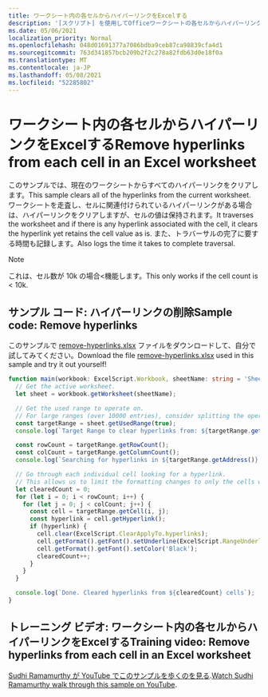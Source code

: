```yaml
---
title: ワークシート内の各セルからハイパーリンクをExcelする
description: '[スクリプト] を使用してOfficeワークシートの各セルからハイパーリンクを削除するExcelします。'
ms.date: 05/06/2021
localization_priority: Normal
ms.openlocfilehash: 048d01691377a7086bdba9ceb87ca98839cfa4d1
ms.sourcegitcommit: 763d341857bcb209b2f2c278a82fdb63d0e18f0a
ms.translationtype: MT
ms.contentlocale: ja-JP
ms.lasthandoff: 05/08/2021
ms.locfileid: "52285802"
---
```

# <a name="remove-hyperlinks-from-each-cell-in-an-excel-worksheet"></a><span data-ttu-id="7b787-103">ワークシート内の各セルからハイパーリンクをExcelする</span><span class="sxs-lookup"><span data-stu-id="7b787-103">Remove hyperlinks from each cell in an Excel worksheet</span></span>

 <span data-ttu-id="7b787-104">このサンプルでは、現在のワークシートからすべてのハイパーリンクをクリアします。</span><span class="sxs-lookup"><span data-stu-id="7b787-104">This sample clears all of the hyperlinks from the current worksheet.</span></span> <span data-ttu-id="7b787-105">ワークシートを走査し、セルに関連付けられているハイパーリンクがある場合は、ハイパーリンクをクリアしますが、セルの値は保持されます。</span><span class="sxs-lookup"><span data-stu-id="7b787-105">It traverses the worksheet and if there is any hyperlink associated with the cell, it clears the hyperlink yet retains the cell value as is.</span></span> <span data-ttu-id="7b787-106">また、トラバーサルの完了に要する時間も記録します。</span><span class="sxs-lookup"><span data-stu-id="7b787-106">Also logs the time it takes to complete traversal.</span></span>

> [!NOTE]
> <span data-ttu-id="7b787-107">これは、セル数が 10k の場合<機能します。</span><span class="sxs-lookup"><span data-stu-id="7b787-107">This only works if the cell count is < 10k.</span></span>

## <a name="sample-code-remove-hyperlinks"></a><span data-ttu-id="7b787-108">サンプル コード: ハイパーリンクの削除</span><span class="sxs-lookup"><span data-stu-id="7b787-108">Sample code: Remove hyperlinks</span></span>

<span data-ttu-id="7b787-109">このサンプルで <a href="remove-hyperlinks.xlsx">remove-hyperlinks.xlsx</a> ファイルをダウンロードして、自分で試してみてください。</span><span class="sxs-lookup"><span data-stu-id="7b787-109">Download the file <a href="remove-hyperlinks.xlsx">remove-hyperlinks.xlsx</a> used in this sample and try it out yourself!</span></span>

```TypeScript
function main(workbook: ExcelScript.Workbook, sheetName: string = 'Sheet1') {
  // Get the active worksheet. 
  let sheet = workbook.getWorksheet(sheetName);

  // Get the used range to operate on.
  // For large ranges (over 10000 entries), consider splitting the operation into batches for performance.
  const targetRange = sheet.getUsedRange(true);
  console.log(`Target Range to clear hyperlinks from: ${targetRange.getAddress()}`);

  const rowCount = targetRange.getRowCount();
  const colCount = targetRange.getColumnCount();
  console.log(`Searching for hyperlinks in ${targetRange.getAddress()} which contains ${(rowCount * colCount)} cells`);

  // Go through each individual cell looking for a hyperlink. 
  // This allows us to limit the formatting changes to only the cells with hyperlink formatting.
  let clearedCount = 0;
  for (let i = 0; i < rowCount; i++) {
    for (let j = 0; j < colCount; j++) {
      const cell = targetRange.getCell(i, j);
      const hyperlink = cell.getHyperlink();
      if (hyperlink) {
        cell.clear(ExcelScript.ClearApplyTo.hyperlinks);
        cell.getFormat().getFont().setUnderline(ExcelScript.RangeUnderlineStyle.none);
        cell.getFormat().getFont().setColor('Black');
        clearedCount++;
      }
    }
  }

  console.log(`Done. Cleared hyperlinks from ${clearedCount} cells`);
}
```

## <a name="training-video-remove-hyperlinks-from-each-cell-in-an-excel-worksheet"></a><span data-ttu-id="7b787-110">トレーニング ビデオ: ワークシート内の各セルからハイパーリンクをExcelする</span><span class="sxs-lookup"><span data-stu-id="7b787-110">Training video: Remove hyperlinks from each cell in an Excel worksheet</span></span>

<span data-ttu-id="7b787-111">[Sudhi Ramamurthy が YouTube でこのサンプルを歩くのを見る](https://youtu.be/v20fdinxpHU).</span><span class="sxs-lookup"><span data-stu-id="7b787-111">[Watch Sudhi Ramamurthy walk through this sample on YouTube](https://youtu.be/v20fdinxpHU).</span></span>
